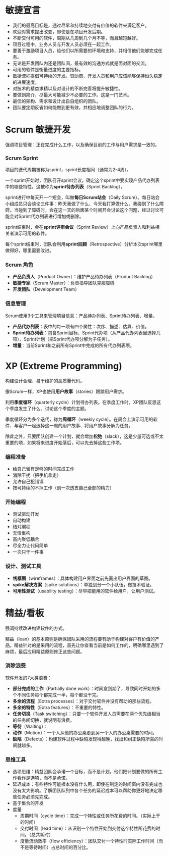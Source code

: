 # 敏捷宣言
* 我们的最高目标是，通过尽早和持续地交付有价值的软件来满足客户。
* 欢迎对需求提出改变，即使是在项目开发后期。
* 不断交付可用的软件，周期从几周到几个月不等，而且越短越好。
* 项目过程中，业务人员与开发人员必须在一起工作。
* 要善于激励项目人员，给他们以所需要的环境和支持，并相信他们能够完成任务。
* 无论是开发团队内还是团队间，最有效的沟通方式就是面对面的交流。
* 可用的软件是衡量进度的主要指标。
* 敏捷流程提倡可持续的开发。赞助商、开发人员和用户应该能够保持恒久稳定的进展速度。
* 对技术的精益求精以及对设计的不断完善将提升敏捷性。
* 要做到简介，尽最大可能减少不必要的工作。这是一门艺术。
* 最佳的架构、需求和设计出自自组织的团队。
* 团队要定期反省如何能做到更有效，并相应地调整团队的行为。

# Scrum 敏捷开发
强调项目管理：正在完成什么工作，以及确保目前的工作与用户需求是一致的。

### Scrum Sprint
项目的迭代周期被称为sprint，sprint长度相同（通常为2-4周）。

一个sprint开始时，团队召开sprint会议，确定这个sprint中要实现产品代办列表中的哪些特性。这被称为**sprint待办列表**（Sprint Backlog）。

sprint进行中每天开一个短会，叫做**每日Scrum站会**（Daily Scrum）。每日站会小组成员只会谈论三件事：昨天我做了什么、今天我打算做什么、我碰到了什么障碍。当碰到了障碍时，会在这一天的后面某个时间开会讨论这个问题，经过讨论可能会对Sprint代办列表进行增加或删除。

sprint结束时，会在**sprint评审会议**（Sprint Review）上向产品负责人和利益相关者演示可用的软件。

每个sprint结束时，团队会利用**sprint回顾**（Retrospective）分析本次sprint哪里做得好，哪里需要改进。

### Scrum 角色
* **产品负责人**（Product Owner）：维护产品待办列表（Product Backlog）
* **敏捷专家**（Scrum Master）：负责指导团队克服障碍
* **开发团队**（Development Team）

### 信息管理
Scrum使用3个工具来管理项目信息：产品待办列表、Sprint待办列表、增量。
* **产品代办列表**：表中的每一项有四个属性：次序、描述、估算、价值。
* **Sprint待办列表**：包含Sprint目标、Sprint代办项（从产品代办列表里选择几项）、Sprint计划（把Sprint代办项分解为子任务）。
* **增量**：当前Sprint和之前所有Sprint中完成的所有代办列表项。

# XP (Extreme Programming)
构建设计合理、易于维护的高质量代码。

像Scrum一样，XP也使用**用户故事**（stories）跟踪用户需求。

利用**季度循环**（quarterly cycle）计划待办列表。在季度工作时，XP团队反思这个季度发生了什么、讨论这个季度的主题。

季度循环分为多个迭代，称为**周循环**（weekly cycle）。在周会上演示可用的软件、与客户一起选择这一周的用户故事、将用户故事分解为任务。

除此之外，只要团队创建一个计划，就会增加**松弛**（slack），这是少量可选或不太重要的项，如果将来进度开始落后，可以先去掉这些工作项。

### 编程准备
* 给自己留有足够的时间完成工作
* 消除干扰（把手机拿走）
* 允许自己犯错误
* 按可持续的不掉工作（别一次透支自己全部的精力）

### 开始编程
* 测试驱动开发
* 自动构建
* 结对编程
* 无情重构
* 高内聚低耦合
* 尽全力让代码简单
* 一次只干一件事

### 设计、测试工具
* **线框图**（wireframes）：具体构建用户界面之前先画出用户界面的草图。
* **spike解决方案**（spike solutions）：单独划分一个小队伍，做技术验证。
* **可用性测试**（usability testing）：尽早把能用的软件给用户，让用户测试。

# 精益/看板
强调持续改进构建软件的方式。

精益（lean）的基本原则是确保团队采用的流程要有助于构建对客户有价值的产品。精益针对的是采用的流程，首先让你查看当前是如何工作的，明确哪里遇到了麻烦，最后应用精益原则修正这些问题。

### 消除浪费
软件开发的7大类浪费：
* **部分完成的工作**（Partially done work）：时间盒到期了，导致同时开始的多个不同任务每个都完成一半，每个都没干完。
* **多余的流程**（Extra processes）：对于交付软件并没有帮助的那些流程。
* **多余的特性**（Extra features）：不重要的特性。
* **任务切换**（Task switching）：只要一个软件开发人员需要在两个优先级相当的任务间切换，就说明有浪费。
* **等待**（Waiting）：
* **动作**（Motion）：一个人从他的办公桌走到另一个人的办公桌需要的时间。
* **缺陷**（Defects）：构建软件过程中缺陷发现得越晚，找出和纠正缺陷所需的时间就越多。

### 思维工具
* 选项思维：精益团队会承诺一个目标，而不是计划。他们把计划要做的所有工作看作是选项，而不是承诺。
* 延迟成本：有些特性可能根本没有什么用，即使在制定的时间窗内没有完成也没有太大影响。了解团队队列中各个任务的延迟成本可以帮助你更好地决定哪些任务必须先完成。
* 基于集合的开发
* 度量
  * 周期时间（cycle time）：完成一个特性或任务所花费的时间。（实际上干的时间）
  * 交付时间（lead time）：从识别一个特性开始到交付这个特性所花费的时间。（总共耗时）
  * 度量流动效率（flow efficiency）：团队交付一个特性时实际工作时间（而不是等待时间）占总时间的百分比。
